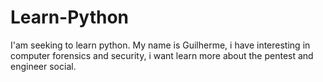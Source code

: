 # Learn-Python
I'am seeking to learn python.
My name is Guilherme, i have interesting in computer forensics and security, i want learn more about the pentest and engineer social.
